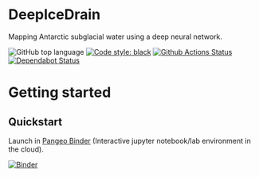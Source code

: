 # DeepIceDrain

Mapping Antarctic subglacial water using a deep neural network.

![GitHub top language](https://img.shields.io/github/languages/top/weiji14/deepicedrain.svg)
[![Code style: black](https://img.shields.io/badge/code%20style-black-000000.svg)](https://github.com/ambv/black)
[![Github Actions Status](https://github.com/weiji14/deepicedrain/workflows/Build%20DeepIceDrain/badge.svg)](https://github.com/weiji14/deepicedrain/actions)
[![Dependabot Status](https://api.dependabot.com/badges/status?host=github&repo=weiji14/deepicedrain)](https://dependabot.com)

# Getting started

## Quickstart

Launch in [Pangeo Binder](https://pangeo-binder.readthedocs.io) (Interactive jupyter notebook/lab environment in the cloud).

[![Binder](https://binder.pangeo.io/badge_logo.svg)](https://binder.pangeo.io/v2/gh/weiji14/deepicedrain/master)
